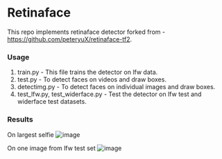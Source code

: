 # Retinaface
This repo implements retinaface detector forked from - https://github.com/peteryuX/retinaface-tf2. 

### Usage 
1) train.py - This file trains the detector on lfw data.
2) test.py - To detect faces on videos and draw boxes.
3) detectimg.py - To detect faces on individual images and draw boxes.
4) test_lfw.py, test_widerface.py - Test the detector on lfw test and widerface test datasets.

### Results
On largest selfie
![image](https://user-images.githubusercontent.com/68541043/150672441-959d06da-b4a9-4c50-b7d5-e6d85964b08d.png)

On one image from lfw test set
![image](https://user-images.githubusercontent.com/68541043/150672477-70c72d0e-a7cb-4625-964e-bf1d1018b016.png)

